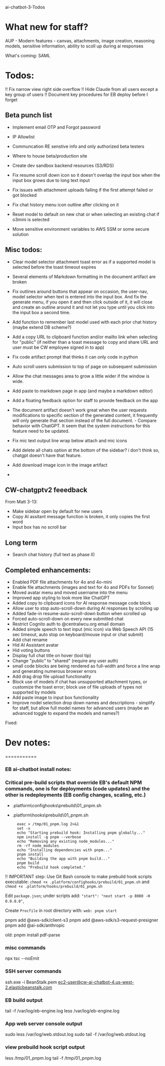 ai-chatbot-3-Todos


# What new for staff?

AUP - Modern features - canvas, attachments, image creation, reasoning models, sensitive information, ability to scoll up during ai responses

What's coming: SAML


# Todos:

!! Fix narrow view right side overflow
!! Hide Claude from all users except a key group of users 
!! Document key procedures for EB deploy before I forget


## Beta punch list
* Implement email OTP and Forgot password
* IP Allowlist
* Communcation RE senstive info and only authorized beta testers
* Where to house beta/production site
* Create dev sandbox backend resources (S3/RDS)
* Fix resume scroll down icon so it doesn't overlap the input box when the input box grows due to long text input 

* Fix issues with attachment uploads failing if the first attempt failed or got blocked
* Fix chat history menu icon outline after clicking on it
* Reset model to default on new chat or when selecting an existing chat if o3mini is selected
* Move sensitive environment variables to AWS SSM or some secure solution

## Misc todos:
* Clear model selector attachment toast error as if a supported model is selected before the toast timeout expires


* Several elements of Markdown formatting in the document artifact are broken   
* Fix outlines around buttons that appear on occasion, the user-nav, model selector when text is entered into the input box. And fix the generate menu, if you open it and then click outside of it, it will close and create an outline around it and not let you type until you click into the input box a second time. 
* Add function to remember last model used with each prior chat history (maybe extend DB scheme?)
* Add a copy URL to clipboard function and/or mailto link when selecting for "public" (if neither than a toast message to copy and share URL and user must be CW employee signed in to app)
* Fix code artifact prompt that thinks it can only code in python
* Auto scroll users submission to top of page on subsequent submission
* Allow the chat messages area to grow a little wider if the window is wide.
* Add paste to markdown page in app (and maybe a markdown editor)
* Add a floating feedback option for staff to provide feedback on the app
* The document artifact doesn't work great when the user requests modifications to specific section of the generated content, it frequently will only generate that section instead of the full document. - Compare behavior with ChatGPT. It seem that the system instructions for this feature need to be updated.
* Fix mic text output line wrap below attach and mic icons
* Add delete all chats option at the bottom of the sidebar? i don't think so, chatgpt doesn't have that feature.
* Add download image icon in the image artifact
* 
## CW-chatgptv2 feeedback 

From Matt 3-13:
* Make sidebar open by default for new users
* Copy AI assitant message function is broken, it only copies the first word
* Input box has no scroll bar





## Long term
* Search chat history (full text as phase II)


## Completed enhancements:
* Enabled PDF file attachments for 4o and 4o-mini
* Enable file attachments (images and text for 4o and PDFs for Sonnet)
* Moved avatar menu and moved username into the menu
* Improved app styling to look more like ChatGPT
* Added copy to clipboard icons for AI response message code block
* Allow user to stop auto-scroll-down during AI responses by scrolling up
* Added fade-in resume-auto-scroll-down button when scrolled up
* Forced auto-scroll-down on every new submitted chat
* Restrict Cognito auth to @centralwcu.org email domain
* Added simple speech to text input (mic icon) via Web Speech API (15 sec timeout, auto stop on keyboard/mouse input or chat submit)
* Add chat rename
* Hid AI Assistant avatar
* Hid voting buttons
* Display full chat title on hover (tool tip)
* Change "public" to "shared" (require any user auth)
* small code blocks are being rendered as full-width and force a line wrap and generating numerous browser errors
* Add drag drop file upload functionality
* Block use of models if chat has unsupported attachment types, or customize the toast error; block use of file uploads of types not supported by models
* Add paste image to input box functionality
* Improve nodel selection drop down names and descriptions - simplify for staff, but allow full model names for advanced users (maybe an advanced toggle to expand the models and names?)


Fixed:


# Dev notes:
===========

### EB ai-chatbot install notes:

### Critical pre-build scripts that override EB's default NPM commands, one is for deployments (code updates) and the other is redeployments (EB config changes, scaling, etc.)
* .platform\confighooks\prebuild\01_pnpm.sh
* .platform\hooks\prebuild\01_pnpm.sh
		
		exec > /tmp/01_pnpm.log 2>&1
		set -x
		echo "Starting prebuild hook: Installing pnpm globally..."
		npm install -g pnpm --verbose
		echo "Removing any existing node_modules..."
		rm -rf node_modules
		echo "Installing dependencies with pnpm..."
		pnpm install
		echo "Building the app with pnpm build..."
		pnpm build
		echo "Prebuild hook completed."

!! IMPORTANT step: Use Git Bash console to make prebuild hook scripts executable: `chmod +x .platform/confighooks/prebuild/01_pnpm.sh` and `chmod +x .platform/hooks/prebuild/01_pnpm.sh` 

Edit `package.json`; under scripts add: `"start": "next start -p 8080 -H 0.0.0.0"`,

Create `Procfile` in root directory with: `web: pnpm start`

pnpm add @aws-sdk/client-s3
pnpm add @aws-sdk/s3-request-presigner
pnpm add @ai-sdk/anthropic


old: pnpm install pdf-parse


### misc commands
npx tsc --noEmit

### SSH server commands
ssh.exe -i BeanStalk.pem ec2-user@cw-ai-chatbot-4.us-west-2.elasticbeanstalk.com

### EB build output
tail -f /var/log/eb-engine.log
less /var/log/eb-engine.log

### App web server console output
sudo less /var/log/web.stdout.log
sudo tail -f /var/log/web.stdout.log

### view prebuild hook script output
less /tmp/01_pnpm.log
tail -f /tmp/01_pnpm.log